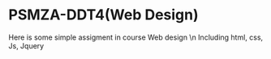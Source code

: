 # PSMZA-DDT4(Web Design)
Here is some simple assigment in course Web design \n
Including html, css, Js, Jquery
